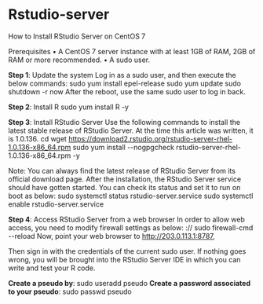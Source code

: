 # Rstudio-server
How to Install RStudio Server on CentOS 7

Prerequisites
•	A CentOS 7 server instance with at least 1GB of RAM, 2GB of RAM or more recommended.
•	A sudo user.

**Step 1**: Update the system
Log in as a sudo user, and then execute the below commands:
sudo yum install epel-release
sudo yum update
sudo shutdown -r now
After the reboot, use the same sudo user to log in back.

**Step 2**: Install R
sudo yum install R -y

**Step 3**: Install RStudio Server
Use the following commands to install the latest stable release of RStudio Server. At the time this article was written, it is 1.0.136.
cd
wget https://download2.rstudio.org/rstudio-server-rhel-1.0.136-x86_64.rpm
sudo yum install --nogpgcheck rstudio-server-rhel-1.0.136-x86_64.rpm -y

Note: You can always find the latest release of RStudio Server from its official download page.
After the installation, the RStudio Server service should have gotten started. You can check its status and set it to run on boot as below:
sudo systemctl status rstudio-server.service
sudo systemctl enable rstudio-server.service

**Step 4**: Access RStudio Server from a web browser
In order to allow web access, you need to modify firewall settings as below:
://
sudo firewall-cmd --reload
Now, point your web browser to http://203.0.113.1:8787,

Then sign in with the credentials of the current sudo user. If nothing goes wrong, you will be brought into the RStudio Server IDE in which you can write and test your R code.

**Create a pseudo by**: sudo useradd pseudo
**Create a password associated to your pseudo**: sudo passwd pseudo
